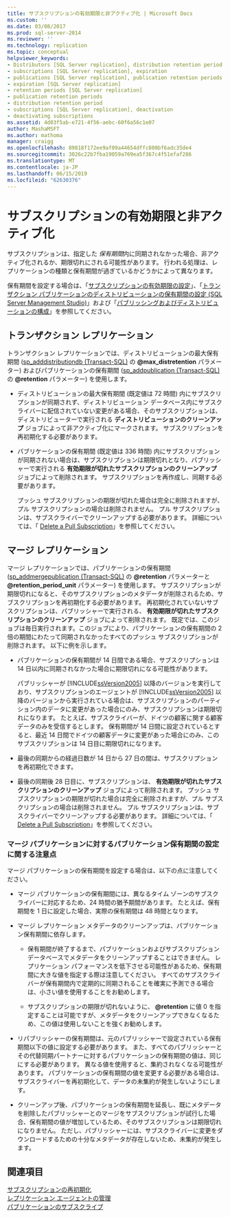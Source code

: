 ```yaml
---
title: サブスクリプションの有効期限と非アクティブ化 | Microsoft Docs
ms.custom: ''
ms.date: 03/08/2017
ms.prod: sql-server-2014
ms.reviewer: ''
ms.technology: replication
ms.topic: conceptual
helpviewer_keywords:
- Distributors [SQL Server replication], distribution retention period
- subscriptions [SQL Server replication], expiration
- publications [SQL Server replication], publication retention periods
- expiration [SQL Server replication]
- retention periods [SQL Server replication]
- publication retention periods
- distribution retention period
- subscriptions [SQL Server replication], deactivation
- deactivating subscriptions
ms.assetid: 4d03f5ab-e721-4f56-aebc-60f6a56c1e07
author: MashaMSFT
ms.author: mathoma
manager: craigg
ms.openlocfilehash: 89818f172ee9af09a44654dffc800bf6adc35de4
ms.sourcegitcommit: 3026c22b7fba19059a769ea5f367c4f51efaf286
ms.translationtype: MT
ms.contentlocale: ja-JP
ms.lasthandoff: 06/15/2019
ms.locfileid: "62630376"
---
```

# <a name="subscription-expiration-and-deactivation"></a>サブスクリプションの有効期限と非アクティブ化
  サブスクリプションは、指定した *保有期間*内に同期されなかった場合、非アクティブ化されるか、期限切れにされる可能性があります。 行われる処理は、レプリケーションの種類と保有期間が過ぎているかどうかによって異なります。  
  
 保有期間を設定する場合は、「[サブスクリプションの有効期限の設定](publish/set-the-expiration-period-for-subscriptions.md)」、「[トランザクション パブリケーションのディストリビューションの保有期間の設定 &#40;SQL Server Management Studio&#41;](set-distribution-retention-period-for-transactional-publications.md)」および「[パブリッシングおよびディストリビューションの構成](configure-publishing-and-distribution.md)」を参照してください。  
  
## <a name="transactional-replication"></a>トランザクション レプリケーション  
 トランザクション レプリケーションでは、ディストリビューションの最大保有期間 ([sp_adddistributiondb &#40;Transact-SQL&#41;](/sql/relational-databases/system-stored-procedures/sp-adddistributiondb-transact-sql) の **@max_distretention** パラメーター) およびパブリケーションの保有期間 ([sp_addpublication &#40;Transact-SQL&#41;](/sql/relational-databases/system-stored-procedures/sp-addpublication-transact-sql) の **@retention** パラメーター) を使用します。  
  
-   ディストリビューションの最大保有期間 (既定値は 72 時間) 内にサブスクリプションが同期されず、ディストリビューション データベース内にサブスクライバーに配信されていない変更がある場合、そのサブスクリプションは、ディストリビューターで実行される **ディストリビューションのクリーンアップ** ジョブによって非アクティブ化にマークされます。 サブスクリプションを再初期化する必要があります。  
  
-   パブリケーションの保有期間 (既定値は 336 時間) 内にサブスクリプションが同期されない場合は、サブスクリプションは期限切れとなり、パブリッシャーで実行される **有効期限が切れたサブスクリプションのクリーンアップ** ジョブによって削除されます。 サブスクリプションを再作成し、同期する必要があります。  
  
     プッシュ サブスクリプションの期限が切れた場合は完全に削除されますが、プル サブスクリプションの場合は削除されません。 プル サブスクリプションは、サブスクライバーでクリーンアップする必要があります。 詳細については、「 [Delete a Pull Subscription](delete-a-pull-subscription.md)」を参照してください。  
  
## <a name="merge-replication"></a>マージ レプリケーション  
 マージ レプリケーションでは、パブリケーションの保有期間 ([sp_addmergepublication &#40;Transact-SQL&#41;](/sql/relational-databases/system-stored-procedures/sp-addmergepublication-transact-sql) の **@retention** パラメーターと **@retention_period_unit** パラメーター) を使用します。 サブスクリプションが期限切れになると、そのサブスクリプションのメタデータが削除されるため、サブスクリプションを再初期化する必要があります。 再初期化されていないサブスクリプションは、パブリッシャーで実行される、 **有効期限が切れたサブスクリプションのクリーンアップ** ジョブによって削除されます。 既定では、このジョブは毎日実行されます。このジョブにより、パブリケーションの保有期間の 2 倍の期間にわたって同期されなかったすべてのプッシュ サブスクリプションが削除されます。 以下に例を示します。  
  
-   パブリケーションの保有期間が 14 日間である場合、サブスクリプションは 14 日以内に同期されなかった場合に期限切れになる可能性があります。  
  
     パブリッシャーが [!INCLUDE[ssVersion2005](../../includes/ssversion2005-md.md)] 以降のバージョンを実行しており、サブスクリプションのエージェントが [!INCLUDE[ssVersion2005](../../includes/ssversion2005-md.md)] 以降のバージョンから実行されている場合は、サブスクリプションのパーティション内のデータに変更があった場合にのみ、サブスクリプションは期限切れになります。 たとえば、サブスクライバーが、ドイツの顧客に関する顧客データのみを受信するとします。 保有期間が 14 日間に設定されているとすると、最近 14 日間でドイツの顧客データに変更があった場合にのみ、このサブスクリプションは 14 日目に期限切れになります。  
  
-   最後の同期からの経過日数が 14 日から 27 日の間は、サブスクリプションを再初期化できます。  
  
-   最後の同期後 28 日目に、サブスクリプションは、 **有効期限が切れたサブスクリプションのクリーンアップ** ジョブによって削除されます。 プッシュ サブスクリプションの期限が切れた場合は完全に削除されますが、プル サブスクリプションの場合は削除されません。 プル サブスクリプションは、サブスクライバーでクリーンアップする必要があります。 詳細については、「 [Delete a Pull Subscription](delete-a-pull-subscription.md)」を参照してください。  
  
### <a name="considerations-for-setting-the-publication-retention-period-for-merge-publications"></a>マージ パブリケーションに対するパブリケーション保有期間の設定に関する注意点  
 マージ パブリケーションの保有期間を設定する場合は、以下の点に注意してください。  
  
-   マージ パブリケーションの保有期間には、異なるタイム ゾーンのサブスクライバーに対応するため、24 時間の猶予期間があります。 たとえば、保有期間を 1 日に設定した場合、実際の保有期間は 48 時間となります。  
  
-   マージ レプリケーション メタデータのクリーンアップは、パブリケーション保有期間に依存します。  
  
    -   保有期間が終了するまで、パブリケーションおよびサブスクリプション データベースでメタデータをクリーンアップすることはできません。 レプリケーション パフォーマンスを低下させる可能性があるため、保有期間に大きな値を指定する際は注意してください。 すべてのサブスクライバーが保有期間内で定期的に同期されることを確実に予測できる場合は、小さい値を使用することをお勧めします。  
  
    -   サブスクリプションの期限が切れないように、 **@retention** に値 0 を指定することは可能ですが、メタデータをクリーンアップできなくなるため、この値は使用しないことを強くお勧めします。  
  
-   リパブリッシャーの保有期間は、元のパブリッシャーで設定されている保有期間以下の値に設定する必要があります。 また、すべてのパブリッシャーとその代替同期パートナーに対するパブリケーションの保有期間の値は、同じにする必要があります。 異なる値を使用すると、集約されなくなる可能性があります。 パブリケーションの保有期間の値を変更する必要がある場合は、サブスクライバーを再初期化して、データの未集約が発生しないようにします。  
  
-   クリーンアップ後、パブリケーションの保有期間を延長し、既にメタデータを削除したパブリッシャーとのマージをサブスクリプションが試行した場合、保有期間の値が増加しているため、そのサブスクリプションは期限切れになりません。 ただし、パブリッシャーには、サブスクライバーに変更をダウンロードするための十分なメタデータが存在しないため、未集約が発生します。  
  
## <a name="see-also"></a>関連項目  
 [サブスクリプションの再初期化](reinitialize-subscriptions.md)   
 [レプリケーション エージェントの管理](agents/replication-agent-administration.md)   
 [パブリケーションのサブスクライブ](subscribe-to-publications.md)  
  
  
